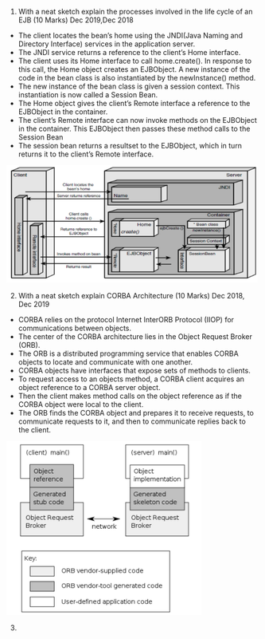 1.  With a neat sketch explain the processes involved in the life cycle of an EJB (10 Marks) Dec 2019,Dec 2018
* The client locates the bean’s home using the JNDI(Java Naming and Directory Interface) services in the application server.
* The JNDI service returns a reference to the client’s Home interface.
* The client uses its Home interface to call home.create(). In response to this call, the Home object creates an EJBObject. A new instance of the code in the bean class is also instantiated by the newInstance() method.
* The new instance of the bean class is given a session context. This instantiation is now called a Session Bean.
* The Home object gives the client’s Remote interface a reference to the EJBObject in the container.
* The client’s Remote interface can now invoke methods on the EJBObject in the container. This EJBObject then passes these method calls to the Session Bean
* The session bean returns a resultset to the EJBObject, which in turn returns it to the client’s Remote interface.

![EJB Life Cycle](/img/1.png)

2. With a neat sketch explain CORBA Architecture (10 Marks) Dec 2018, Dec 2019

* CORBA relies on the protocol Internet InterORB Protocol (IIOP) for communications between objects. 
* The center of the CORBA architecture lies in the Object Request Broker (ORB).
* The ORB is a distributed programming service that enables CORBA objects to locate and communicate with one another.
* CORBA objects have interfaces that expose sets of methods to clients. 
* To request access to an objects method, a CORBA client acquires an object reference to a CORBA server object. 
* Then the client makes method calls on the object reference as if the CORBA object were local to the client.
* The ORB finds the CORBA object and prepares it to receive requests, to communicate requests to it, and then to communicate replies back to the client.

![CORBA](/img/2.png)

3. 




